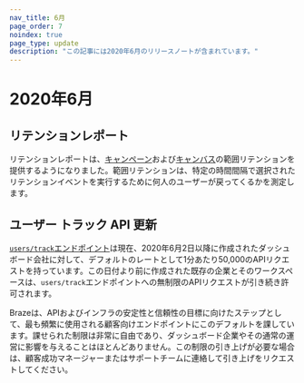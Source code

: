 ```yaml
---
nav_title: 6月
page_order: 7
noindex: true
page_type: update
description: "この記事には2020年6月のリリースノートが含まれています。"
---
```

# 2020年6月

## リテンションレポート

リテンションレポートは、[キャンペーン][2]および[キャンバス][1]の範囲リテンションを提供するようになりました。範囲リテンションは、特定の時間間隔で選択されたリテンションイベントを実行するために何人のユーザーが戻ってくるかを測定します。 

## ユーザー トラック API 更新

[`users/track`エンドポイント][3]は現在、2020年6月2日以降に作成されたダッシュボード会社に対して、デフォルトのレートとして1分あたり50,000のAPIリクエストを持っています。この日付より前に作成された既存の企業とそのワークスペースは、`users/track`エンドポイントへの無制限のAPIリクエストが引き続き許可されます。

Brazeは、APIおよびインフラの安定性と信頼性の目標に向けたステップとして、最も頻繁に使用される顧客向けエンドポイントにこのデフォルトを課しています。課せられた制限は非常に自由であり、ダッシュボード企業やその通常の運営に影響を与えることはほとんどありません。この制限の引き上げが必要な場合は、顧客成功マネージャーまたはサポートチームに連絡して引き上げをリクエストしてください。

[1]: {{site.baseurl}}/user_guide/engagement_tools/canvas/retention_reports/
[2]: {{site.baseurl}}/user_guide/engagement_tools/campaigns/testing_and_more/retention_reports/
[3]: {{site.baseurl}}/api/endpoints/user_data/post_user_track/
